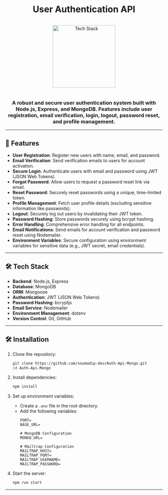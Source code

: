 <h1 align="center">
  <br>
  User Authentication API
  <br>
</h1>

<div align="center">
  <a href="https://github.com/soumadip-dev">
    <img src="https://skillicons.dev/icons?i=nodejs,express,mongodb,github" alt="Tech Stack" width="200" style="padding: 15px 0;">
  </a>
</div>

<h3 align="center">
  A robust and secure user authentication system built with Node.js, Express, and MongoDB. Features include user registration, email verification, login, logout, password reset, and profile management.
</h3>

---

## 🚀 Features

- **User Registration**: Register new users with name, email, and password.
- **Email Verification**: Send verification emails to users for account activation.
- **Secure Login**: Authenticate users with email and password using JWT (JSON Web Tokens).
- **Forgot Password**: Allow users to request a password reset link via email.
- **Reset Password**: Securely reset passwords using a unique, time-limited token.
- **Profile Management**: Fetch user profile details (excluding sensitive information like passwords).
- **Logout**: Securely log out users by invalidating their JWT token.
- **Password Hashing**: Store passwords securely using bcrypt hashing.
- **Error Handling**: Comprehensive error handling for all endpoints.
- **Email Notifications**: Send emails for account verification and password reset using Nodemailer.
- **Environment Variables**: Secure configuration using environment variables for sensitive data (e.g., JWT secret, email credentials).

---

## 🛠️ Tech Stack

- **Backend**: Node.js, Express
- **Database**: MongoDB
- **ORM**: Mongoose
- **Authentication**: JWT (JSON Web Tokens)
- **Password Hashing**: bcryptjs
- **Email Service**: Nodemailer
- **Environment Management**: dotenv
- **Version Control**: Git, GitHub

---

## 🛠️ Installation

1. Clone the repository:
   ```bash
   git clone https://github.com/soumadip-dev/Auth-Api-Mongo.git
   cd Auth-Api-Mongo
   ```

2. Install dependencies:
   ```bash
   npm install
   ```

3. Set up environment variables:
   - Create a `.env` file in the root directory.
   - Add the following variables:
     ```env
     PORT=
     BASE_URL=

     # MongoDB Configuration
     MONGO_URL=

     # Mailtrap Configuration
     MAILTRAP_HOST=
     MAILTRAP_PORT=
     MAILTRAP_USERNAME=
     MAILTRAP_PASSWORD=
     ```

4. Start the server:
   ```bash
   npm run start
   ```
---
